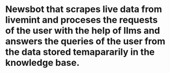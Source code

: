 # Newsbot that scrapes live data from livemint and proceses the requests of the user with the help of llms and answers the queries of the user from the data stored temapararily in the knowledge base.

